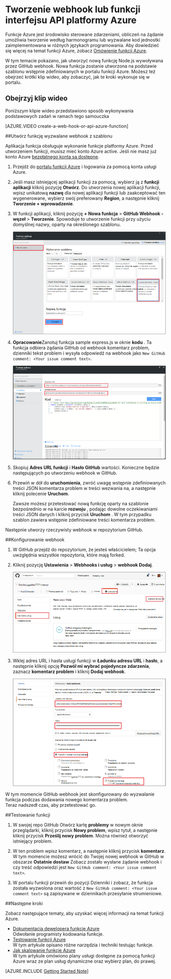 <properties
   pageTitle="Tworzenie hak sieci web lub funkcji Azure interfejsu API | Microsoft Azure"
   description="Użyj funkcji Azure, aby utworzyć funkcję, która jest wywoływana przez WebHook lub interfejsu API połączeń."
   services="azure-functions"
   documentationCenter="na"
   authors="ggailey777"
   manager="erikre"
   editor=""
   tags=""
   />

<tags
   ms.service="functions"
   ms.devlang="multiple"
   ms.topic="get-started-article"
   ms.tgt_pltfrm="multiple"
   ms.workload="na"
   ms.date="08/30/2016"
   ms.author="glenga"/>
   
# <a name="create-a-webhook-or-api-azure-function"></a>Tworzenie webhook lub funkcji interfejsu API platformy Azure

Funkcje Azure jest środowisko sterowane zdarzeniami, obliczeń na żądanie umożliwia tworzenie według harmonogramu lub wyzwalane kod jednostki zaimplementowana w różnych językach programowania. Aby dowiedzieć się więcej na temat funkcji Azure, zobacz [Omówienie funkcji Azure](functions-overview.md).

W tym temacie pokazano, jak utworzyć nową funkcję Node.js wywoływana przez GitHub webhook. Nowa funkcja zostanie utworzona na podstawie szablonu wstępnie zdefiniowanych w portalu funkcji Azure. Możesz też obejrzeć krótki klip wideo, aby zobaczyć, jak te kroki wykonuje się w portalu.

## <a name="watch-the-video"></a>Obejrzyj klip wideo

Poniższym klipie wideo przedstawiono sposób wykonywania podstawowych zadań w ramach tego samouczka 

[AZURE.VIDEO create-a-web-hook-or-api-azure-function]

##<a name="create-a-webhook-triggered-function-from-the-template"></a>Utwórz funkcję wyzwalane webhook z szablonu

Aplikacja funkcja obsługuje wykonanie funkcje platformy Azure. Przed utworzeniem funkcji, musisz mieć konto Azure active. Jeśli nie masz już konto Azure [bezpłatnego konta są dostępne](https://azure.microsoft.com/free/). 

1. Przejdź do [portalu funkcji Azure](https://functions.azure.com/signin) i logowania za pomocą konta usługi Azure.

2. Jeśli masz istniejącej aplikacji funkcji za pomocą, wybierz ją z **funkcji aplikacji** kliknij pozycję **Otwórz**. Do utworzenia nowej aplikacji funkcji, wpisz unikatową **nazwę** dla nowej aplikacji funkcji lub zaakceptować ten wygenerowane, wybierz swój preferowany **Region**, a następnie kliknij **Tworzenie + wprowadzenie**. 

3. W funkcji aplikacji, kliknij pozycję **+ Nowa funkcja** > **GitHub Webhook - węzeł** > **Tworzenie**. Spowoduje to utworzenie funkcji przy użyciu domyślnej nazwy, oparty na określonego szablonu. 

    ![Tworzenie nowej funkcji webhook GitHub](./media/functions-create-a-web-hook-or-api-function/functions-create-new-github-webhook.png) 

4. **Opracowanie**Zanotuj funkcja sample express.js w oknie **kodu** . Ta funkcja odbiera żądania GitHub od webhook komentarz problem, dzienniki tekst problem i wysyła odpowiedź na webhook jako `New GitHub comment: <Your issue comment text>`.


    ![Tworzenie nowej funkcji webhook GitHub](./media/functions-create-a-web-hook-or-api-function/functions-new-webhook-in-portal.png) 

5. Skopiuj **Adres URL funkcji** i **Hasło GitHub** wartości. Konieczne będzie następujących po utworzeniu webhook w GitHub. 

6. Przewiń w dół do **uruchomienia**, zwróć uwagę wstępnie zdefiniowanych treści JSON komentarza problem w treści wezwania na, a następnie kliknij polecenie **Uruchom**. 
 
    Zawsze możesz przetestować nową funkcję oparty na szablonie bezpośrednio w na karcie **rozwoju** , podając dowolne oczekiwaniami treści JSON danych i kliknij przycisk **Uruchom** . W tym przypadku szablon zawiera wstępnie zdefiniowane treści komentarza problem. 
 
Następnie utworzy rzeczywisty webhook w repozytorium GitHub.

##<a name="configure-the-webhook"></a>Konfigurowanie webhook

1. W GitHub przejdź do repozytorium, że jesteś właścicielem; Ta opcja uwzględnia wszystkie repozytoria, które mają forked.
 
2. Kliknij pozycję **Ustawienia** > **Webhooks i usług** > **webhook Dodaj**.

    ![Tworzenie nowej funkcji webhook GitHub](./media/functions-create-a-web-hook-or-api-function/functions-create-new-github-webhook-2.png)   

3. Wklej adres URL i hasła usługi funkcji w **Ładunku adresu URL** i **hasło**, a następnie kliknij opcję **Pozwól mi wybrać pojedyncze zdarzenia**, zaznacz **komentarz problem** i kliknij **Dodaj webhook**.

    ![Tworzenie nowej funkcji webhook GitHub](./media/functions-create-a-web-hook-or-api-function/functions-create-new-github-webhook-3.png) 

W tym momencie GitHub webhook jest skonfigurowany do wyzwalanie funkcja podczas dodawania nowego komentarza problem.  
Teraz nadszedł czas, aby przetestować go.

##<a name="test-the-function"></a>Testowanie funkcji

1. W swojej repo GitHub Otwórz kartę **problemy** w nowym oknie przeglądarki, kliknij przycisk **Nowy problem**, wpisz tytuł, a następnie kliknij przycisk **Prześlij nowy problem**. Można również otworzyć istniejący problem.

2. W ten problem wpisz komentarz, a następnie kliknij przycisk **komentarz**. W tym momencie możesz wrócić do Twojej nowej webhook w GitHub w obszarze **Ostatnie dostaw** Zobacz zostało wysłane żądanie webhook i czy treść odpowiedzi jest `New GitHub comment: <Your issue comment text>`.

3. W portalu funkcji przewiń do pozycji Dzienniki i zobacz, że funkcja została wyzwolona oraz wartość z `New GitHub comment: <Your issue comment text>` są zapisywane w dziennikach przesyłanie strumieniowe.


##<a name="next-steps"></a>Następne kroki

Zobacz następujące tematy, aby uzyskać więcej informacji na temat funkcji Azure.

+ [Dokumentacja dewelopera funkcje Azure](functions-reference.md)  
Odwołanie programisty kodowania funkcje.
+ [Testowanie funkcji Azure](functions-test-a-function.md)  
W tym artykule opisano różne narzędzia i techniki testując funkcje.
+ [Jak skalowanie funkcje Azure](functions-scale.md)  
W tym artykule omówiono plany usługi dostępne za pomocą funkcji Azure wraz ze plan usług dynamiczne oraz wybierz plan, do prawej.  


[AZURE.INCLUDE [Getting Started Note](../../includes/functions-get-help.md)]
